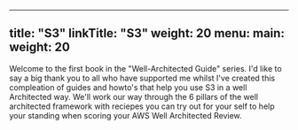 
---
title: "S3"
linkTitle: "S3"
weight: 20
menu:
  main:
    weight: 20
---

Welcome to the first book in the "Well-Architected Guide" series. I'd like to say a big thank you to all who have supported me whilst I've created this compleation of guides and howto's that help you use S3 in a well Architected way. We'll work our way through the 6 pillars of the well architected framework with reciepes you can try out for your self to help your standing when scoring your AWS Well Architected Review.
